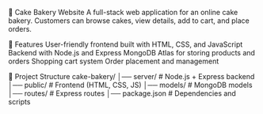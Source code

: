 🍰 Cake Bakery Website
A full-stack web application for an online cake bakery. Customers can browse cakes, view details, add to cart, and place orders.

🚀 Features
User-friendly frontend built with HTML, CSS, and JavaScript
Backend with Node.js and Express
MongoDB Atlas for storing products and orders
Shopping cart system
Order placement and management

📂 Project Structure
cake-bakery/
│── server/        # Node.js + Express backend
│── public/        # Frontend (HTML, CSS, JS)
│── models/        # MongoDB models
│── routes/        # Express routes
│── package.json   # Dependencies and scripts
